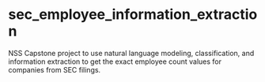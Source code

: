 # sec_employee_information_extraction
NSS Capstone project to use natural language modeling, classification, and information extraction to get the exact employee count values for companies from SEC filings.
